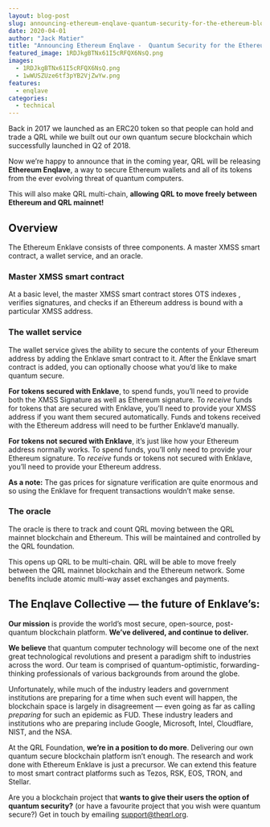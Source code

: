 ```yaml
---
layout: blog-post
slug: announcing-ethereum-enqlave-quantum-security-for-the-ethereum-blockchain
date: 2020-04-01
author: "Jack Matier"
title: "Announcing Ethereum Enqlave -  Quantum Security for the Ethereum Blockchain"
featured_image: 1RDJkgBTNx61I5cRFQX6NsQ.png
images:
  - 1RDJkgBTNx61I5cRFQX6NsQ.png
  - 1wWUSZUze6tf3pYB2VjZwYw.png
features:
  - enqlave
categories:
  - technical
---
```


Back in 2017 we launched as an ERC20 token so that people can hold and trade a QRL while we built out our own quantum secure blockchain which successfully launched in Q2 of 2018.

Now we’re happy to announce that in the coming year, QRL will be releasing **Ethereum Enqlave**, a way to secure Ethereum wallets and all of its tokens from the ever evolving threat of quantum computers.

This will also make QRL multi-chain, **allowing QRL to move freely between Ethereum and QRL mainnet!**

## Overview

The Ethereum Enklave consists of three components. A master XMSS smart contract, a wallet service, and an oracle.

### Master XMSS smart contract

At a basic level, the master XMSS smart contract stores OTS indexes , verifies signatures, and checks if an Ethereum address is bound with a particular XMSS address.

### The wallet service

The wallet service gives the ability to secure the contents of your Ethereum address by adding the Enklave smart contract to it. After the Enklave smart contract is added, you can optionally choose what you’d like to make quantum secure.

**For tokens secured with Enklave**, to spend funds, you’ll need to provide both the XMSS Signature as well as Ethereum signature. To *receive* funds for tokens that are secured with Enklave, you’ll need to provide your XMSS address if you want them secured automatically. Funds and tokens received with the Ethereum address will need to be further Enklave’d manually.

**For tokens not secured with Enklave**, it’s just like how your Ethereum address normally works. To spend funds, you’ll only need to provide your Ethereum signature. To *receive* funds or tokens not secured with Enklave, you’ll need to provide your Ethereum address.

**As a note:** The gas prices for signature verification are quite enormous and so using the Enklave for frequent transactions wouldn’t make sense.

### The oracle

The oracle is there to track and count QRL moving between the QRL mainnet blockchain and Ethereum. This will be maintained and controlled by the QRL foundation.

This opens up QRL to be multi-chain. QRL will be able to move freely between the QRL mainnet blockchain and the Ethereum network. Some benefits include atomic multi-way asset exchanges and payments.

## The Enqlave Collective — the future of Enklave’s:

**Our mission** is provide the world’s most secure, open-source, post-quantum blockchain platform. **We’ve delivered, and continue to deliver.**

**We believe** that quantum computer technology will become one of the next great technological revolutions and present a paradigm shift to industries across the word. Our team is comprised of quantum-optimistic, forwarding-thinking professionals of various backgrounds from around the globe.

Unfortunately, while much of the industry leaders and government institutions are preparing for a time when such event will happen, the blockchain space is largely in disagreement — even going as far as calling *preparing* for such an epidemic as FUD. These industry leaders and institutions who are preparing include Google, Microsoft, Intel, Cloudflare, NIST, and the NSA.

At the QRL Foundation, **we’re in a position to do more**. Delivering our own quantum secure blockchain platform isn’t enough. The research and work done with Ethereum Enklave is just a precursor. We can extend this feature to most smart contract platforms such as Tezos, RSK, EOS, TRON, and Stellar.

Are you a blockchain project that **wants to give their users the option of quantum security?** (or have a favourite project that you wish were quantum secure?) Get in touch by emailing support@theqrl.org.